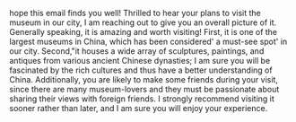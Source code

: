 hope this email finds you well! Thrilled to hear your plans to visit the museum in our city, I am reaching out to give you an overall picture of it.
Generally speaking, it is amazing and worth visiting! First, it is one of the largest museums in China, which has been considered' a must-see spot' in our city. Second,"it houses a wide array of sculptures, paintings, and antiques from various ancient Chinese dynasties; I am sure you will be fascinated by the rich cultures and thus have a better understanding of China. Additionally, you are likely to make some friends during your visit, since there are many museum-lovers and they must be passionate about sharing their views with foreign friends.
I strongly recommend visiting it sooner rather than later, and I am sure you will enjoy your experience.